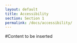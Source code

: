 ```yaml
---
layout: default
title: Accessibility
section: Section 1
permalink: /docs/accessibility/
---
```



#Content to be inserted
